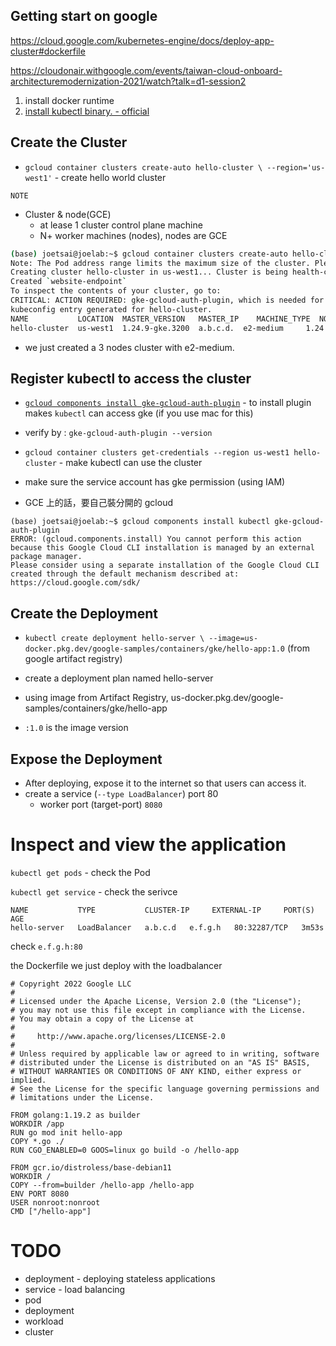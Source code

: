 ## Getting start on google

https://cloud.google.com/kubernetes-engine/docs/deploy-app-cluster#dockerfile

https://cloudonair.withgoogle.com/events/taiwan-cloud-onboard-architecturemodernization-2021/watch?talk=d1-session2


1. install docker runtime
2. [install kubectl binary. - official](https://kubernetes.io/zh-cn/docs/tasks/tools/install-kubectl-linux/)

## Create the Cluster

* `gcloud container clusters create-auto hello-cluster \
    --region='us-west1'` - create hello world cluster

`NOTE`
* Cluster & node(GCE)
  * at lease 1 cluster control plane machine
  * N+ worker machines (nodes), nodes are GCE


```bash
(base) joetsai@joelab:~$ gcloud container clusters create-auto hello-cluster     --region='us-west1'
Note: The Pod address range limits the maximum size of the cluster. Please refer to https://cloud.google.com/kubernetes-engine/docs/how-to/flexible-pod-cidr to learn how to optimize IP address allocation.
Creating cluster hello-cluster in us-west1... Cluster is being health-checked...done.
Created `website-endpoint`
To inspect the contents of your cluster, go to: 
CRITICAL: ACTION REQUIRED: gke-gcloud-auth-plugin, which is needed for continued use of kubectl, was not found or is not executable. Install gke-gcloud-auth-plugin for use with kubectl by following https://cloud.google.com/blog/products/containers-kubernetes/kubectl-auth-changes-in-gke
kubeconfig entry generated for hello-cluster.
NAME           LOCATION  MASTER_VERSION   MASTER_IP    MACHINE_TYPE  NODE_VERSION     NUM_NODES  STATUS
hello-cluster  us-west1  1.24.9-gke.3200  a.b.c.d.  e2-medium     1.24.9-gke.3200  3          RUNNING
```

* we just created a 3 nodes cluster with e2-medium.

## Register kubectl to access the cluster

* [`gcloud components install gke-gcloud-auth-plugin`](https://cloud.google.com/blog/products/containers-kubernetes/kubectl-auth-changes-in-gke) - to install plugin makes `kubectl` can access gke (if you use mac for this)
* verify by : `gke-gcloud-auth-plugin --version `
* `gcloud container clusters get-credentials --region us-west1 hello-cluster` - make kubectl can use the cluster
* make sure the service account has gke permission (using IAM)

* GCE 上的話，要自己裝分開的 gcloud
```
(base) joetsai@joelab:~$ gcloud components install kubectl gke-gcloud-auth-plugin
ERROR: (gcloud.components.install) You cannot perform this action because this Google Cloud CLI installation is managed by an external package manager.
Please consider using a separate installation of the Google Cloud CLI created through the default mechanism described at: https://cloud.google.com/sdk/
```

## Create the Deployment

* `kubectl create deployment hello-server \
    --image=us-docker.pkg.dev/google-samples/containers/gke/hello-app:1.0` (from google artifact registry)

* create a deployment plan named hello-server
* using image from Artifact Registry, us-docker.pkg.dev/google-samples/containers/gke/hello-app
* `:1.0` is the image version

## Expose the Deployment

* After deploying, expose it to the internet so that users can access it.
* create a service (`--type LoadBalancer`) port 80
  * worker port (target-port) `8080`

# Inspect and view the application

`kubectl get pods` - check the Pod

`kubectl get service` - check the serivce

```
NAME           TYPE           CLUSTER-IP     EXTERNAL-IP     PORT(S)        AGE
hello-server   LoadBalancer   a.b.c.d   e.f.g.h   80:32287/TCP   3m53s
```

check `e.f.g.h:80`

the Dockerfile we just deploy with the loadbalancer

```
# Copyright 2022 Google LLC
#
# Licensed under the Apache License, Version 2.0 (the "License");
# you may not use this file except in compliance with the License.
# You may obtain a copy of the License at
#
#     http://www.apache.org/licenses/LICENSE-2.0
#
# Unless required by applicable law or agreed to in writing, software
# distributed under the License is distributed on an "AS IS" BASIS,
# WITHOUT WARRANTIES OR CONDITIONS OF ANY KIND, either express or implied.
# See the License for the specific language governing permissions and
# limitations under the License.

FROM golang:1.19.2 as builder
WORKDIR /app
RUN go mod init hello-app
COPY *.go ./
RUN CGO_ENABLED=0 GOOS=linux go build -o /hello-app

FROM gcr.io/distroless/base-debian11
WORKDIR /
COPY --from=builder /hello-app /hello-app
ENV PORT 8080
USER nonroot:nonroot
CMD ["/hello-app"]

```

# TODO
* deployment - deploying stateless applications
* service - load balancing
* pod
* deployment
* workload
* cluster
